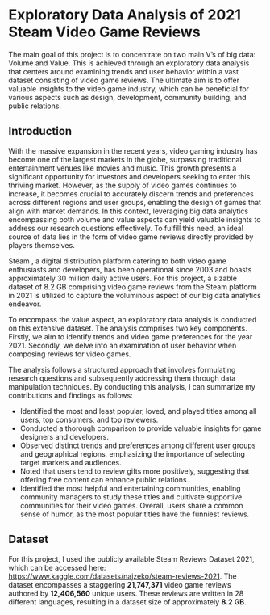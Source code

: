 # Exploratory Data Analysis of 2021 Steam Video Game Reviews

The main goal of this project is to concentrate on two main V’s of big data: Volume and Value. This is achieved through an exploratory data analysis that centers around examining trends and user behavior within a vast dataset consisting of video game reviews. The ultimate aim is to offer valuable insights to the video game industry, which can be beneficial for various aspects such as design, development, community building, and public relations.

## Introduction
With the massive expansion in the recent years, video gaming industry has become one of the largest markets in the
globe, surpassing traditional entertainment venues like movies and music. This growth presents a significant opportunity
for investors and developers seeking to enter this thriving market. However, as the supply of video games continues
to increase, it becomes crucial to accurately discern trends and preferences across different regions and user groups, enabling the design of games that align with market demands.
In this context, leveraging big data analytics encompassing both volume and value aspects can yield valuable insights
to address our research questions effectively. To fulfill this need, an ideal source of data lies in the form
of video game reviews directly provided by players themselves.

Steam , a digital distribution platform catering to both video game enthusiasts and developers, has been operational since 2003 and boasts approximately 30 million
daily active users. For this project, a sizable dataset of 8.2 GB comprising video game reviews from the Steam platform in 2021 is utilized to capture the voluminous aspect of our big
data analytics endeavor.

To encompass the value aspect, an exploratory data analysis is conducted on this extensive dataset. The analysis
comprises two key components. Firstly, we aim to identify trends and video game preferences for the year 2021. Secondly, we delve into an examination of user behavior when
composing reviews for video games.

The analysis follows a structured approach that involves formulating research questions and subsequently addressing
them through data manipulation techniques. By conducting this analysis, I can summarize my contributions and findings
as follows:

- Identified the most and least popular, loved, and played
titles among all users, top consumers, and top reviewers.
- Conducted a thorough comparison to provide valuable
insights for game designers and developers.
- Observed distinct trends and preferences among different user groups and geographical regions, emphasizing the importance of selecting target markets and
audiences.
- Noted that users tend to review gifts more positively,
suggesting that offering free content can enhance public relations.
- Identified the most helpful and entertaining communities, enabling community managers to study these
titles and cultivate supportive communities for their video games. Overall, users share a common sense of
humor, as the most popular titles have the funniest reviews.

## Dataset
For this project, I used the publicly available Steam Reviews Dataset 2021, which can be accessed here: https://www.kaggle.com/datasets/najzeko/steam-reviews-2021. 
The dataset encompasses a staggering **21,747,371** video game reviews authored by **12,406,560** unique users. These reviews are written
in 28 different languages, resulting in a dataset size of approximately **8.2 GB**.
